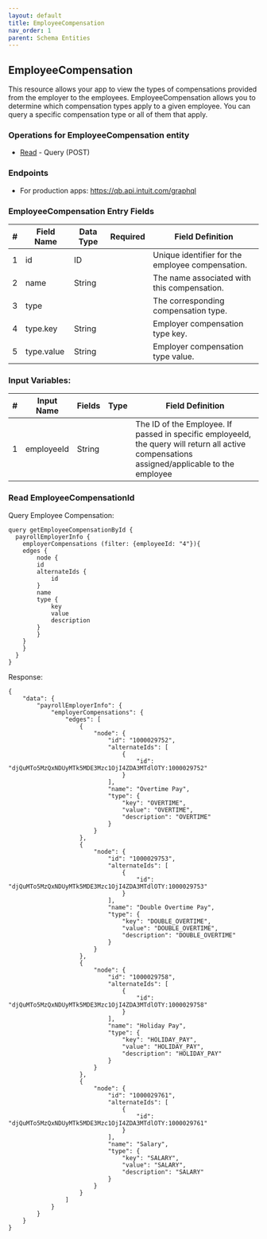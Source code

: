 ```yaml
---
layout: default
title: EmployeeCompensation
nav_order: 1
parent: Schema Entities
---
```


## EmployeeCompensation

This resource allows your app to view the types of compensations provided from the employer to the employees. EmployeeCompensation allows you to determine which compensation types apply to a given employee. You can query a specific compensation type or all of them that apply.

### Operations for EmployeeCompensation entity

- [Read](https://intuitdeveloper.github.io/intuit-api/docs/schema-entities/employeeCompensation/#read-employeecompensationid) - Query (POST)

### Endpoints

-   For production apps:  https://qb.api.intuit.com/graphql

### EmployeeCompensation Entry Fields

| #   | Field Name             | Data Type                          | Required | Field Definition                                                                          |
|-----|------------------------|------------------------------------|----------|-------------------------------------------------------------------------------------------|
| 1   | id                     | ID                                 |          | Unique identifier for the employee compensation.                                          |
| 2   | name                   | String                             |          | The name associated with this compensation.                                               |
| 3   | type                   |                                    |          | The corresponding compensation type.                                                      |
| 4   | type.key               | String                             |          | Employer compensation type key.                                                           |
| 5   | type.value             | String                             |          | Employer compensation type value.                                                         |

### Input Variables: 

| #   | Input Name             | Fields                             | Type | Field Definition                                                         |
|-----|------------------------|------------------------------------|------|--------------------------------------------------------------------------|
| 1   | employeeId             | String                             |      | The ID of the Employee. If passed in specific employeeId, the query will return all active compensations assigned/applicable to the employee |


### Read EmployeeCompensationId 

Query Employee Compensation:

```
query getEmployeeCompensationById {
  payrollEmployerInfo {
	employerCompensations (filter: {employeeId: "4"}){
  	edges {
    	node {
      	id
      	alternateIds {
        	id
      	}
      	name
      	type {
        	key
        	value
        	description
      	}
    	}
  	}
	}
  }
}

```

Response:
``` 
{
    "data": {
        "payrollEmployerInfo": {
            "employerCompensations": {
                "edges": [
                    {
                        "node": {
                            "id": "1000029752",
                            "alternateIds": [
                                {
                                    "id": "djQuMTo5MzQxNDUyMTk5MDE3Mzc1OjI4ZDA3MTdlOTY:1000029752"
                                }
                            ],
                            "name": "Overtime Pay",
                            "type": {
                                "key": "OVERTIME",
                                "value": "OVERTIME",
                                "description": "OVERTIME"
                            }
                        }
                    },
                    {
                        "node": {
                            "id": "1000029753",
                            "alternateIds": [
                                {
                                    "id": "djQuMTo5MzQxNDUyMTk5MDE3Mzc1OjI4ZDA3MTdlOTY:1000029753"
                                }
                            ],
                            "name": "Double Overtime Pay",
                            "type": {
                                "key": "DOUBLE_OVERTIME",
                                "value": "DOUBLE_OVERTIME",
                                "description": "DOUBLE_OVERTIME"
                            }
                        }
                    },
                    {
                        "node": {
                            "id": "1000029758",
                            "alternateIds": [
                                {
                                    "id": "djQuMTo5MzQxNDUyMTk5MDE3Mzc1OjI4ZDA3MTdlOTY:1000029758"
                                }
                            ],
                            "name": "Holiday Pay",
                            "type": {
                                "key": "HOLIDAY_PAY",
                                "value": "HOLIDAY_PAY",
                                "description": "HOLIDAY_PAY"
                            }
                        }
                    },
                    {
                        "node": {
                            "id": "1000029761",
                            "alternateIds": [
                                {
                                    "id": "djQuMTo5MzQxNDUyMTk5MDE3Mzc1OjI4ZDA3MTdlOTY:1000029761"
                                }
                            ],
                            "name": "Salary",
                            "type": {
                                "key": "SALARY",
                                "value": "SALARY",
                                "description": "SALARY"
                            }
                        }
                    }
                ]
            }
        }
    }
}

```

